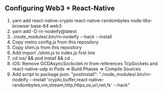 ## Configuring Web3 + React-Native

1. yarn add react-native-crypto react-native-randombytes node-libs-browser base-64 web3
2. yarn add -D rn-nodeify@latest
3. ./node_modules/.bin/rn-nodeify --hack --install
4. Copy metro.config.js from this repository
5. Copy shim.js from this repository
6. Add import ./shim.js to index.js first line
7. cd ios/ && pod install && cd ..
8. iOS: Remove GCDAsyncSockcdet.m from references TcpSockets and react-native-udp in Pods => Build Phases => Compile Sources
9. Add script to package.json: "postinstall": "./node_modules/.bin/rn-nodeify --install 'crypto,buffer,react-native-randombytes,vm,stream,http,https,os,url,net,fs' --hack"
